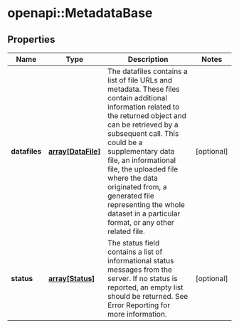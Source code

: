 # openapi::MetadataBase

## Properties
Name | Type | Description | Notes
------------ | ------------- | ------------- | -------------
**datafiles** | [**array[DataFile]**](dataFile.md) | The datafiles contains a list of file URLs and metadata.  These files contain additional information related to the returned object and can be retrieved by a subsequent call.  This could be a supplementary data file, an informational file, the uploaded file where the data originated from, a generated file representing the whole dataset in a particular format, or any other related file.  | [optional] 
**status** | [**array[Status]**](status.md) | The status field contains a list of informational status messages from the server.  If no status is reported, an empty list should be returned. See Error Reporting for more information. | [optional] 


